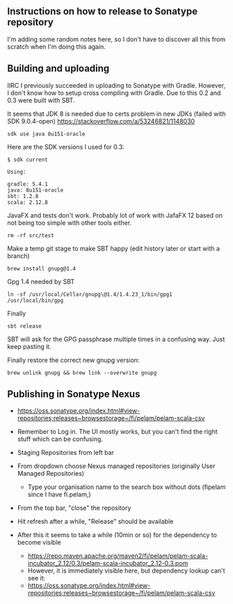 ## Instructions on how to release to Sonatype repository
I'm adding some random notes here, so I don't have to discover
all this from scratch when I'm doing this again.

## Building and uploading

IIRC I previously succeeded in uploading to Sonatype
with Gradle. However, I don't know how to setup cross
compiling with Gradle. Due to this 0.2 and 0.3 were built with SBT.

It seems that JDK 8 is needed due to certs problem in new JDKs
(failed with SDK 9.0.4-open)
https://stackoverflow.com/a/53246821/1148030

    sdk use java 8u151-oracle
    
Here are the SDK versions I used for 0.3:

    $ sdk current
    
    Using:
    
    gradle: 5.4.1
    java: 8u151-oracle
    sbt: 1.2.8
    scala: 2.12.8 


JavaFX and tests don't work. Probably lot of work with JafaFX 12
based on not being too simple with other tools either.

    rm -rf src/test
    
Make a temp git stage to make SBT happy (edit history later or start with a branch)

    brew install gnupg@1.4

Gpg 1.4 needed by SBT

    ln -sf /usr/local/Cellar/gnupg\@1.4/1.4.23_1/bin/gpg1 /usr/local/bin/gpg
    
Finally

    sbt release    

SBT will ask for the GPG passphrase multiple times
in a confusing way. Just keep pasting it.

Finally restore the correct new gnupg version:

    brew unlink gnupg && brew link --overwrite gnupg

## Publishing in Sonatype Nexus

  * https://oss.sonatype.org/index.html#view-repositories;releases~browsestorage~/fi/pelam/pelam-scala-csv
  
  * Remember to Log in. The UI mostly works, but you can't find the right stuff which can be confusing.

  * Staging Repositories from left bar

  * From dropdown choose Nexus managed repositories (originally User Managed Repositories)
    * Type your organisation name to the search box without dots (fipelam since I have fi.pelam,)
    
  * From the top bar, "close" the repository
  
  * Hit refresh after a while, "Release" should be available
  
  * After this it seems to take a while (10min or so) for the dependency to become visible
    * https://repo.maven.apache.org/maven2/fi/pelam/pelam-scala-incubator_2.12/0.3/pelam-scala-incubator_2.12-0.3.pom
    * However, it is immediately visible here, but dependency lookup can't see it:
    * https://oss.sonatype.org/index.html#view-repositories;releases~browsestorage~/fi/pelam/pelam-scala-csv  
  
   
